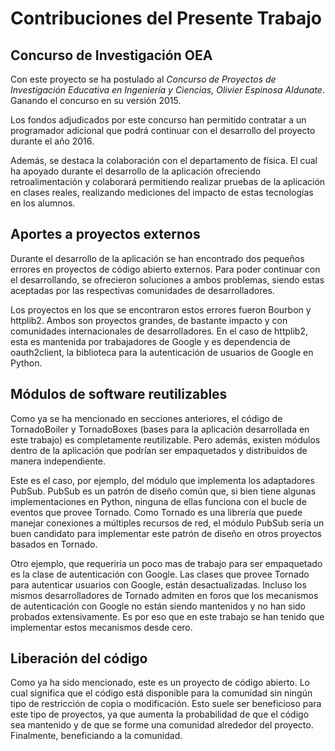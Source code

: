 Contribuciones del Presente Trabajo
===================================

Concurso de Investigación OEA
-----------------------------

Con este proyecto se ha postulado al *Concurso de Proyectos
de Investigación Educativa en Ingeniería y Ciencias, Olivier
Espinosa Aldunate*. Ganando el concurso en su versión 2015.

Los fondos adjudicados por este concurso han permitido
contratar a un programador adicional que podrá continuar con
el desarrollo del proyecto durante el año 2016.

Además, se destaca la colaboración con el departamento de
física. El cual ha apoyado durante el desarrollo de la
aplicación ofreciendo retroalimentación y colaborará
permitiendo realizar pruebas de la aplicación en clases
reales, realizando mediciones del impacto de estas
tecnologías en los alumnos.

Aportes a proyectos externos
----------------------------

Durante el desarrollo de la aplicación se han encontrado dos
pequeños errores en proyectos de código abierto externos.
Para poder continuar con el desarrollando, se ofrecieron
soluciones a ambos problemas, siendo estas aceptadas por las
respectivas comunidades de desarrolladores.

Los proyectos en los que se encontraron estos errores fueron
Bourbon y httplib2. Ambos son proyectos grandes, de bastante
impacto y con comunidades internacionales de
desarrolladores. En el caso de httplib2, esta es mantenida
por trabajadores de Google y es dependencia de oauth2client,
la biblioteca para la autenticación de usuarios de Google en
Python.

Módulos de software reutilizables
---------------------------------

Como ya se ha mencionado en secciones anteriores, el código
de TornadoBoiler y TornadoBoxes (bases para la aplicación
desarrollada en este trabajo) es completamente reutilizable.
Pero además, existen módulos dentro de la aplicación que
podrían ser empaquetados y distribuidos de manera
independiente.

Este es el caso, por ejemplo, del módulo que implementa los
adaptadores PubSub. PubSub es un patrón de diseño común que,
si bien tiene algunas implementaciones en Python, ninguna de
ellas funciona con el bucle de eventos que provee Tornado.
Como Tornado es una librería que puede manejar conexiones a
múltiples recursos de red, el módulo PubSub sería un buen
candidato para implementar este patrón de diseño en otros
proyectos basados en Tornado.

Otro ejemplo, que requeriría un poco mas de trabajo para ser
empaquetado es la clase de autenticación con Google. Las
clases que provee Tornado para autenticar usuarios con
Google, están desactualizadas. Incluso los mismos
desarrolladores de Tornado admiten en foros que los
mecanismos de autenticación con Google no están siendo
mantenidos y no han sido probados extensivamente.
Es por eso que en este trabajo se han tenido que implementar
estos mecanismos desde cero.

Liberación del código
---------------------

Como ya ha sido mencionado, este es un proyecto de código
abierto. Lo cual significa que el código está disponible
para la comunidad sin ningún tipo de restricción de copia o
modificación. Esto suele ser beneficioso para este tipo de
proyectos, ya que aumenta la probabilidad de que el código
sea mantenido y de que se forme una comunidad alrededor del
proyecto. Finalmente, beneficiando a la comunidad.
